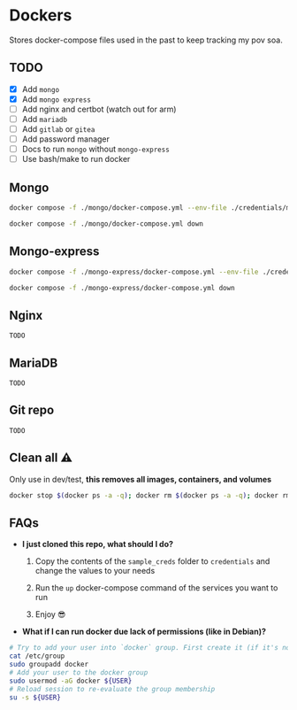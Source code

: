 # Dockers

Stores docker-compose files used in the past to keep tracking my pov soa.

## TODO

- [x] Add `mongo`
- [x] Add `mongo express`
- [ ] Add nginx and certbot (watch out for arm)
- [ ] Add `mariadb`
- [ ] Add `gitlab` or `gitea`
- [ ] Add password manager
- [ ] Docs to run `mongo` without `mongo-express`
- [ ] Use bash/make to run docker

## Mongo

```bash
docker compose -f ./mongo/docker-compose.yml --env-file ./credentials/mongo.env up -d
```

```bash
docker compose -f ./mongo/docker-compose.yml down
```

## Mongo-express

```bash
docker compose -f ./mongo-express/docker-compose.yml --env-file ./credentials/mongo.env --env-file ./credentials/mongo-express.env up -d
```

```bash
docker compose -f ./mongo-express/docker-compose.yml down
```

## Nginx

`TODO`

## MariaDB

`TODO`

## Git repo

`TODO`

## Clean all ⚠️

Only use in dev/test, **this removes all images, containers, and volumes**

```bash
docker stop $(docker ps -a -q); docker rm $(docker ps -a -q); docker rmi -f $(docker images -a -q); docker volume rm -f $(docker volume ls -q)
```

## FAQs

- **I just cloned this repo, what should I do?**

  1. Copy the contents of the `sample_creds` folder to `credentials` and change the values to your needs

  2. Run the `up` docker-compose command of the services you want to run

  3. Enjoy 😎

- **What if I can run docker due lack of permissions (like in Debian)?**



```bash
# Try to add your user into `docker` group. First create it (if it's not already)
cat /etc/group
sudo groupadd docker
# Add your user to the docker group
sudo usermod -aG docker ${USER}
# Reload session to re-evaluate the group membership
su -s ${USER}
```

